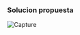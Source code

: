 ### Solucion propuesta

![Capture](https://github.com/Luiso-o/Ejercicio-S1.2.-Bootstrap-SASS/assets/128043647/9a10feca-fc65-4206-b5db-8d31b481907b)
